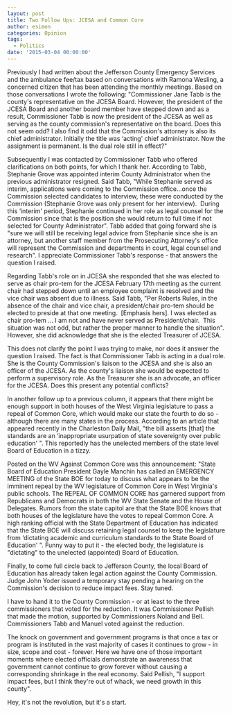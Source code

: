```yaml
---
layout: post
title: Two Follow Ups: JCESA and Common Core
author: esimon
categories: Opinion
tags:
  - Politics
date: '2015-03-04 00:00:00'
---
```

Previously I had written about the Jefferson County Emergency Services and the ambulance fee/tax based on conversations with Ramona Wesling, a concerned citizen that has been attending the monthly meetings. Based on those conversations I wrote the following: "Commissioner Jane Tabb is the county's representative on the JCESA Board. However, the president of the JCESA Board and another board member have stepped down and as a result, Commissioner Tabb is now the president of the JCESA as well as serving as the county commission's representative on the board. Does this not seem odd? I also find it odd that the Commission's attorney is also its chief administrator. Initially the title was ‘acting' chief administrator. Now the assignment is permanent. Is the dual role still in effect?" 

Subsequently I was contacted by Commissioner Tabb who offered clarifications on both points, for which I thank her. According to Tabb, Stephanie Grove was appointed interim County Administrator when the previous administrator resigned. Said Tabb, "While Stephanie served as interim, applications were coming to the Commission office…once the Commission selected candidates to interview, these were conducted by the Commission (Stephanie Grove was only present for her interview).  During this ‘interim' period, Stephanie continued in her role as legal counsel for the Commission since that is the position she would return to full time if not selected for County Administrator". Tabb added that going forward she is "sure we will still be receiving legal advice from Stephanie since she is an attorney, but another staff member from the Prosecuting Attorney's office will represent the Commission and departments in court, legal counsel and research". I appreciate Commissioner Tabb's response - that answers the question I raised. 

Regarding Tabb's role on in JCESA she responded that she was elected to serve as chair pro-tem for the JCESA February 17th meeting as the current chair had stepped down until an employee complaint is resolved and the vice chair was absent due to illness. Said Tabb, "Per Roberts Rules, in the absence of the chair and vice chair, a president/chair pro-tem should be elected to preside at that one meeting.  [Emphasis hers]. I was elected as chair pro-tem … I am not and have never served as President/chair.  This situation was not odd, but rather the proper manner to handle the situation". However, she did acknowledge that she is the elected Treasurer of JCESA. 

This does not clarify the point I was trying to make, nor does it answer the question I raised. The fact is that Commissioner Tabb is acting in a dual role. She is the County Commission's liaison to the JCESA and she is also an officer of the JCESA. As the county's liaison she would be expected to perform a supervisory role. As the Treasurer she is an advocate, an officer for the JCESA. Does this present any potential conflicts? 

In another follow up to a previous column, it appears that there might be enough support in both houses of the West Virginia legislature to pass a repeal of Common Core, which would make our state the fourth to do so - although there are many states in the process. According to an article that appeared recently in the Charleston Daily Mail, "the bill asserts [that] the standards are an ‘inappropriate usurpation of state sovereignty over public education' ". This reportedly has the unelected members of the state level Board of Education in a tizzy. 

Posted on the WV Against Common Core was this announcement: "State Board of Education President Gayle Manchin has called an EMERGENCY MEETING of the State BOE for today to discuss what appears to be the imminent repeal by the WV legislature of Common Core in West Virginia's public schools. The REPEAL OF COMMON CORE has garnered support from Republicans and Democrats in both the WV State Senate and the House of Delegates. Rumors from the state capitol are that the State BOE knows that both houses of the legislature have the votes to repeal Common Core. A high ranking official with the State Department of Education has indicated that the State BOE will discuss retaining legal counsel to keep the legislature from ‘dictating academic and curriculum standards to the State Board of Education' ". Funny way to put it - the elected body, the legislature is "dictating" to the unelected (appointed) Board of Education. 

Finally, to come full circle back to Jefferson County, the local Board of Education has already taken legal action against the County Commission. Judge John Yoder issued a temporary stay pending a hearing on the Commission's decision to reduce impact fees. Stay tuned. 

I have to hand it to the County Commission - or at least to the three commissioners that voted for the reduction. It was Commissioner Pellish that made the motion, supported by Commissioners Noland and Bell. Commissioners Tabb and Manuel voted against the reduction. 

The knock on government and government programs is that once a tax or program is instituted in the vast majority of cases it continues to grow - in size, scope and cost - forever. Here we have one of those important moments where elected officials demonstrate an awareness that government cannot continue to grow forever without causing a corresponding shrinkage in the real economy. Said Pellish, "I support impact fees, but I think they're out of whack, we need growth in this county". 

Hey, it's not the revolution, but it's a start. 
